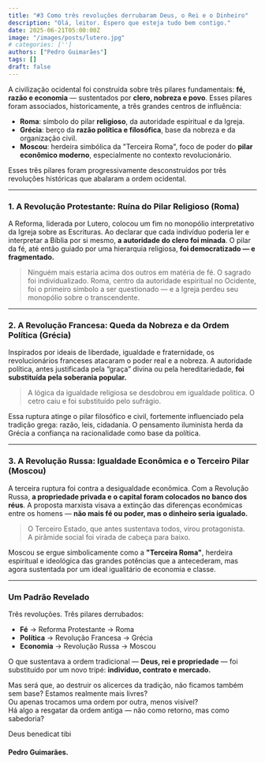 ```yaml
---
title: "#3 Como três revoluções derrubaram Deus, o Rei e o Dinheiro"
description: "Olá, leitor. Espero que esteja tudo bem contigo."
date: 2025-06-21T05:00:00Z
image: "/images/posts/lutero.jpg"
# categories: ['']
authors: ["Pedro Guimarães"]
tags: []
draft: false
---
```


A civilização ocidental foi construída sobre três pilares fundamentais: **fé, razão e economia** — sustentados por **clero, nobreza e povo**. Esses pilares foram associados, historicamente, a três grandes centros de influência:

- **Roma**: símbolo do pilar **religioso**, da autoridade espiritual e da Igreja.
- **Grécia**: berço da **razão política e filosófica**, base da nobreza e da organização civil.
- **Moscou**: herdeira simbólica da "Terceira Roma", foco de poder do **pilar econômico moderno**, especialmente no contexto revolucionário.

Esses três pilares foram progressivamente desconstruídos por três revoluções históricas que abalaram a ordem ocidental.

---

### 1. A Revolução Protestante: Ruína do Pilar Religioso (Roma)

A Reforma, liderada por Lutero, colocou um fim no monopólio interpretativo da Igreja sobre as Escrituras. Ao declarar que cada indivíduo poderia ler e interpretar a Bíblia por si mesmo, **a autoridade do clero foi minada**. O pilar da fé, até então guiado por uma hierarquia religiosa, **foi democratizado — e fragmentado.**
> Ninguém mais estaria acima dos outros em matéria de fé. O sagrado foi individualizado.
Roma, centro da autoridade espiritual no Ocidente, foi o primeiro símbolo a ser questionado — e a Igreja perdeu seu monopólio sobre o transcendente.

---

### 2. A Revolução Francesa: Queda da Nobreza e da Ordem Política (Grécia)

Inspirados por ideais de liberdade, igualdade e fraternidade, os revolucionários franceses atacaram o poder real e a nobreza. A autoridade política, antes justificada pela “graça” divina ou pela hereditariedade, **foi substituída pela soberania popular.**

> A lógica da igualdade religiosa se desdobrou em igualdade política. O cetro caiu e foi substituído pelo sufrágio.

Essa ruptura atinge o pilar filosófico e civil, fortemente influenciado pela tradição grega: razão, leis, cidadania. O pensamento iluminista herda da Grécia a confiança na racionalidade como base da política.

---

### 3. A Revolução Russa: Igualdade Econômica e o Terceiro Pilar (Moscou)

A terceira ruptura foi contra a desigualdade econômica. Com a Revolução Russa, **a propriedade privada e o capital foram colocados no banco dos réus**. A proposta marxista visava a extinção das diferenças econômicas entre os homens — **não mais fé ou poder, mas o dinheiro seria igualado.**

> O Terceiro Estado, que antes sustentava todos, virou protagonista.  
> A pirâmide social foi virada de cabeça para baixo.

Moscou se ergue simbolicamente como a **"Terceira Roma"**, herdeira espiritual e ideológica das grandes potências que a antecederam, mas agora sustentada por um ideal igualitário de economia e classe.

---

### Um Padrão Revelado

Três revoluções. Três pilares derrubados:

- **Fé** → Reforma Protestante → Roma
- **Política** → Revolução Francesa → Grécia
- **Economia** → Revolução Russa → Moscou

O que sustentava a ordem tradicional — **Deus, rei e propriedade** — foi substituído por um novo tripé: **indivíduo, contrato e mercado.**

Mas será que, ao destruir os alicerces da tradição, não ficamos também sem base?
Estamos realmente mais livres?  
Ou apenas trocamos uma ordem por outra, menos visível?  
Há algo a resgatar da ordem antiga — não como retorno, mas como sabedoria?

Deus benedicat tibi

#### Pedro Guimarães.